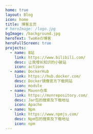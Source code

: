 ```yaml
---
home: true
layout: Blog
icon: home
title: 博客主页
# heroImage: /logo.jpg
bgImage: /background.jpg
heroText: TwoKeの博客
heroFullScreen: true
projects:
  - name: B站
    link: https://www.bilibili.com/
    desc: 让我增长知识的小破站
    icon: actions
  - name: DockerHub
    link: https://hub.docker.com/
    desc: Docker镜像官方下载网站
    icon: module
  - name: Maven仓库
    link: https://mvnrepository.com/
    desc: Jar包的搜索及下载地址
    icon: Apache
  - name: Npm
    link: https://www.npmjs.com/
    desc: Npm包的搜索及下载地址
    icon: npm
---
```

